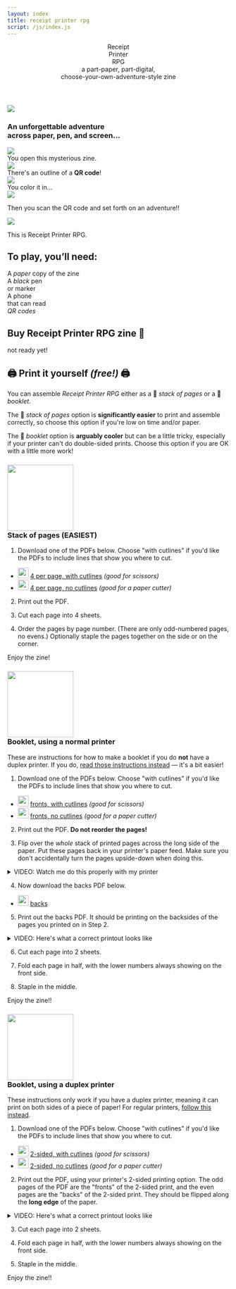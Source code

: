 ```yaml
---
layout: index
title: receipt printer rpg
script: /js/index.js
---
```


<section id="heading">
  <header>
    <div id="title">
      <div id="titleline1">Receipt</div>
      <div id="titleline2">Printer</div>
      <div id="titleline3">RPG</div>
    </div>
    <div id="subtitle">
      <div id="subtitleline1">a part-paper, <span id="digitalline">part-digital,</span></div>
      <div id="subtitleline2">choose-your-own-adventure-style <span id="zineline">zine</span></div>
    </div>
  </header>
  <div id="rp">
    <img id="mainimage" src="/images/rprpg-cover-graphic.png">
  </div>
</section>

<section id="how">
<h3>An unforgettable adventure<br> across paper, pen, and screen...</h3>

<div id="introstills">
  <div>
    <img src="/images/intro-cover.png">
    <div class="description">
    You open this mysterious zine.
    </div>
  </div>
  <div>
    <img src="/images/intro-page.png">
    <div class="description">
      There's an outline of a <strong>QR code</strong>!
    </div>
  </div>
  <div>
    <img src="/images/intro-color.png">
    <div class="description">
      You color it in...
    </div>
  </div>
</div>

<div id="scanit">
  <img src="/images/intro-qr.png">
  <p>Then you scan the QR code and set forth on an adventure!!</p>
</div>


</section>

<section id="rprpg">
  <img src="/images/intro-printed.png">

  <p>This is Receipt Printer RPG. 
</section>

<section id="toplaysection">
  <h1 id="toplay">To play, you’ll need:</h1>
  <div id="items">
    <div>
      <div class="item" id="paperzine"></div>
      <div class="description">
        A <em>paper</em> copy of the zine
      </div>
    </div>
    <div>
      <div class="item" id="pen"></div>
      <div class="description">
        A <em>black</em> pen<br>or marker
      </div>
    </div>
    <div>
      <div class="item" id="qrcelly"></div>
      <div class="description">
        A phone<br>
        that can read<br>
        <em>QR codes</em>
      </div>
    </div>
  </div>
</section>

<section id="buyit">

# Buy Receipt Printer RPG️ zine 🛒

not ready yet!

</section>

<section id="downloads">

# 🖨️ Print it yourself _(free!)_ 🖨️ 

You can assemble <em>Receipt Printer RPG</em> either as a 📄 <em>stack of pages</em> or a  📖 <em>booklet</em>.

The 📄 <em>stack of pages</em> option is **significantly easier** to print and assemble correctly, so choose this option if you're low on time and/or paper.

The 📖 <em>booklet</em> option is **arguably cooler** but can be a little tricky, especially if your printer can't do double-sided prints. Choose this option if you are OK with a little more work!


<h3 id="stack">
  <img src="/images/loosesheets.png" height="150"><br>
  Stack of pages (EASIEST)
</h3>

1. <p>Download one of the PDFs below. Choose "with cutlines" if you'd like the PDFs to include lines that show you where to cut.

- <img src="/images/file-pdf.png" width="24" height="24"> [4 per page, with cutlines](/downloads/4up-with-cutlines.pdf)
  _(good for scissors)_
- <img src="/images/file-pdf.png" width="24" height="24">  [4 per page, no cutlines](/downloads/4up.pdf) _(good for a paper cutter)_

2. Print out the PDF.

4. Cut each page into 4 sheets.

3. Order the pages by page number. (There are only odd-numbered pages, no evens.) Optionally staple the pages together on the side or on the corner.

Enjoy the zine!


<h3 id="booklet">
  <img src="/images/booklet.png" height="150"><br>
  Booklet, using a normal printer
</h3>

<div class="note">

These are instructions for how to make a booklet if you do <strong>not</strong> have a duplex printer. If you do, [read those instructions instead](#duplex) — it's a bit easier!

</div>


1. <p>Download one of the PDFs below. Choose "with cutlines" if you'd like the PDFs to include lines that show you where to cut.

- <img src="/images/file-pdf.png" width="24" height="24"> [fronts, with cutlines](/downloads/fronts-with-cutlines.pdf)
  _(good for scissors)_
- <img src="/images/file-pdf.png" width="24" height="24"> [fronts, no cutlines](/downloads/fronts.pdf) _(good for a paper cutter)_

2. <p>Print out the PDF. <strong>Do not reorder the pages!</strong>

3. Flip over the _whole_ stack of printed pages across the long side of the paper. Put these pages back in your printer's paper feed. Make sure you don't accidentally turn the pages upside-down when doing this.

<details>
<summary>VIDEO: Watch me do this properly with my printer</summary>
<video src="/images/printer-demo.mov" controls>
</details>

4. <p>Now download the backs PDF below.

- <img src="/images/file-pdf.png" width="24" height="24"> [backs](/downloads/backs.pdf)

5. <p>Print out the backs PDF. It should be printing on the backsides of the pages you printed on in Step 2.

<details>
<summary>VIDEO: Here's what a correct printout looks like</summary>
<video src="/images/proper-printout.mov" controls>
</details>

6. Cut each page into 2 sheets.

7. Fold each page in half, with the lower numbers always showing on the front side.

8. Staple in the middle.

Enjoy the zine!!

<h3 id="duplex">
  <img src="/images/booklet.png" height="150"><br>
  Booklet, using a duplex printer
</h3>


<div class="note">

These instructions only work if you have a duplex printer, meaning it can print on both sides of a piece of paper! For regular printers, [follow this instead](#duplex).

</div>

1. <p>Download one of the PDFs below. Choose "with cutlines" if you'd like the PDFs to include lines that show you where to cut.

- <img src="/images/file-pdf.png" width="24" height="24"> [2-sided, with cutlines](/downloads/2-sided-with-cutlines.pdf)
  _(good for scissors)_
- <img src="/images/file-pdf.png" width="24" height="24"> [2-sided, no cutlines](/downloads/2-sided.pdf) _(good for a paper cutter)_

2. <p>Print out the PDF, using your printer's 2-sided printing option. The odd pages of the PDF are the "fronts" of the 2-sided print, and the even pages are the "backs" of the 2-sided print. They should be flipped along the <strong>long edge</strong> of the paper.


<details>
<summary>VIDEO: Here's what a correct printout looks like</summary>
<video src="/images/proper-printout.mov" controls>
</details>



3. Cut each page into 2 sheets.

4. Fold each page in half, with the lower numbers always showing on the front side.

5. Staple in the middle.

Enjoy the zine!!



</section>